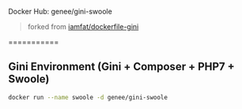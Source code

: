 Docker Hub: genee/gini-swoole

> forked from [iamfat/dockerfile-gini](https://github.com/iamfat/dockerfile-gini)

===========

## Gini Environment (Gini + Composer + PHP7 + Swoole)
```bash
docker run --name swoole -d genee/gini-swoole
```